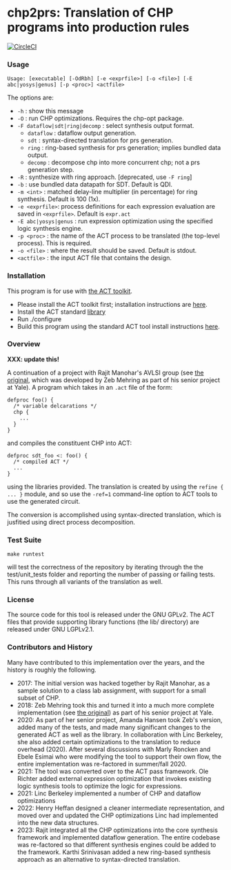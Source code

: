# chp2prs: Translation of CHP programs into production rules

[![CircleCI](https://dl.circleci.com/status-badge/img/gh/asyncvlsi/chp2prs/tree/master.svg?style=svg)](https://dl.circleci.com/status-badge/redirect/gh/asyncvlsi/chp2prs/tree/master)

### Usage

```
Usage: [executable] [-OdRbh] [-e <exprfile>] [-o <file>] [-E abc|yosys|genus] [-p <proc>] <actfile>
```

The options are:

   * `-h` : show this message
   * `-O` : run CHP optimizations. Requires the chp-opt package.
   * `-F dataflow|sdt|ring|decomp` : select synthesis output format.
      * `dataflow` : dataflow output generation.
      * `sdt` : syntax-directed translation for prs generation.
      * `ring` : ring-based synthesis for prs generation; implies bundled data output.
      * `decomp` : decompose chp into more concurrent chp; not a prs generation step. 
   * `-R` : synthesize with ring approach. [deprecated, use `-F ring`]
   * `-b` : use bundled data datapath for SDT. Default is QDI.
   * `-m <int>` : matched delay-line multiplier (in percentage) for ring synthesis. Default is 100 (1x).
   * `-e <exprfile>`: process definitions for each expression evaluation are saved in `<exprfile>`. Default is `expr.act`
   * `-E abc|yosys|genus` : run expression optimization using the specified logic synthesis engine.
   * `-p <proc>` : the name of the ACT process to be translated (the top-level process). This is required.
   * `-o <file>` : where the result should be saved. Default is stdout.
   * `<actfile>` : the input ACT file that contains the design.


### Installation

This program is for use with [the ACT toolkit](https://github.com/asyncvlsi/act).

   * Please install the ACT toolkit first; installation instructions are [here](https://github.com/asyncvlsi/act/blob/master/README.md).
   * Install the ACT standard [library](https://github.com/asyncvlsi/stdlib)
   * Run ./configure
   * Build this program using the standard ACT tool install instructions [here](https://github.com/asyncvlsi/act/blob/master/README_tool.md).


### Overview

**XXX: update this!**

A continuation of a project with Rajit Manohar's AVLSI group (see [the original](https://github.com/zebmehring/ADCO), which was developed by Zeb Mehring as part of his senior project at Yale). A program which takes in an `.act` file of the form:
```
defproc foo() {
  /* variable delcarations */
  chp {
    ...
  }
}
```
and compiles the constituent CHP into ACT:
```
defproc sdt_foo <: foo() {
  /* compiled ACT */
  ...
}
```
using the libraries provided. The translation is created by using the `refine { ... }` module, and so use the `-ref=1` command-line option to ACT tools to use the generated circuit.

The conversion is accomplished using syntax-directed translation, which is jusfitied using direct process decomposition.

### Test Suite
```
make runtest
```
will test the correctness of the repository by iterating through the the test/unit_tests folder and reporting the number of passing or failing tests. This runs through all variants of the translation as well.

### License

The source code for this tool is released under the GNU GPLv2. The ACT files
that provide supporting library functions (the lib/ directory) are released under GNU LGPLv2.1.

### Contributors and History

Many have contributed to this implementation over the years, and the history is roughly the following. 

   * 2017: The initial version was hacked together by Rajit Manohar, as a sample solution to a class lab assignment, with support for a small subset of CHP.
   * 2018: Zeb Mehring took this and turned it into a much more complete implementation (see [the original](https://github.com/zebmehring/ADCO)) as part of his senior project at Yale.
   * 2020: As part of her senior project, Amanda Hansen took Zeb's version, added many of the tests, and made many significant changes to the generated ACT as well as the library.
In collaboration with Linc Berkeley, she also added certain optimizations to the translation to reduce overhead (2020). After several discussions with Marly Roncken and Ebele Esimai who were modifying the tool to support their own flow, the entire implementation was re-factored
in summer/fall 2020.
   * 2021: The tool was converted over to the ACT pass framework. Ole Richter added external expression optimization that invokes existing logic synthesis tools to optimize the logic for expressions.
   * 2021: Linc Berkeley implemented a number of CHP and dataflow optimizations
   * 2022: Henry Heffan designed a cleaner intermediate representation, and moved over and updated the CHP optimizations Linc had implemented into the new data structures.
   * 2023: Rajit integrated all the CHP optimizations into the core synthesis framework and implemented dataflow generation. The entire codebase was re-factored so that different synthesis engines could be added to the framework. Karthi Srinivasan added a new ring-based synthesis approach as an alternative to syntax-directed translation.

